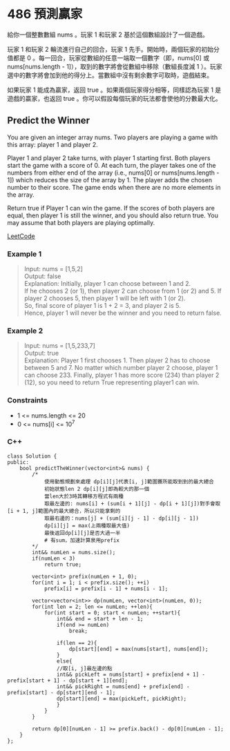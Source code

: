 # 486 預測贏家

給你一個整數數組 nums 。玩家 1 和玩家 2 基於這個數組設計了一個遊戲。

玩家 1 和玩家 2 輪流進行自己的回合，玩家 1 先手。開始時，兩個玩家的初始分值都是 0 。每一回合，玩家從數組的任意一端取一個數字（即，nums[0] 或 nums[nums.length - 1]），取到的數字將會從數組中移除（數組長度減 1 ）。玩家選中的數字將會加到他的得分上。當數組中沒有剩余數字可取時，遊戲結束。

如果玩家 1 能成為贏家，返回 true 。如果兩個玩家得分相等，同樣認為玩家 1 是遊戲的贏家，也返回 true 。你可以假設每個玩家的玩法都會使他的分數最大化。

##  Predict the Winner

You are given an integer array nums. Two players are playing a game with this array: player 1 and player 2.

Player 1 and player 2 take turns, with player 1 starting first. Both players start the game with a score of 0. At each turn, the player takes one of the numbers from either end of the array (i.e., nums[0] or nums[nums.length - 1]) which reduces the size of the array by 1. The player adds the chosen number to their score. The game ends when there are no more elements in the array.

Return true if Player 1 can win the game. If the scores of both players are equal, then player 1 is still the winner, and you should also return true. You may assume that both players are playing optimally.


[LeetCode](https://leetcode.cn/problems/magical-string/)

### Example 1

> Input: nums = [1,5,2]  
Output: false  
Explanation: Initially, player 1 can choose between 1 and 2.   
If he chooses 2 (or 1), then player 2 can choose from 1 (or 2) and 5. If player 2 chooses 5, then player 1 will be left with 1 (or 2).   
So, final score of player 1 is 1 + 2 = 3, and player 2 is 5.   
Hence, player 1 will never be the winner and you need to return false.  

### Example 2

> Input: nums = [1,5,233,7]  
Output: true  
Explanation: Player 1 first chooses 1. Then player 2 has to choose between 5 and 7. No matter which number player 2 choose, player 1 can choose 233.
Finally, player 1 has more score (234) than player 2 (12), so you need to return True representing player1 can win.   

### Constraints

* 1 <= nums.length <= 20
* 0 <= nums[i] <= 10<sup>7</sup>


### C++ 

```
class Solution {
public:
    bool predictTheWinner(vector<int>& nums) {
        /*
            使用動態規劃來處理 dp[i][j]代表[i, j]範圍賽所能取到到的最大總合
            初始狀態len 2 dp[i][j]即為較大的那一個
            當len大於3時其轉移方程式有兩種
            取最左邊的: nums[i] + (sum[i + 1][j] - dp[i + 1][j])對手會取[i + 1, j]範圍內的最大總合，所以只能拿剩的
            取最右邊的：nums[j] + (sum[i][j - 1] - dp[i][j - 1])
            dp[i][j] = max(上兩種取最大值)
            最後返回dp[i][j]是否大過一半
            # 有sum，加速計算泉用prefix  
        */
        int&& numLen = nums.size();
        if(numLen < 3)
            return true;

        vector<int> prefix(numLen + 1, 0);
        for(int i = 1; i < prefix.size(); ++i)
            prefix[i] = prefix[i - 1] + nums[i - 1];
        
        vector<vector<int>> dp(numLen, vector<int>(numLen, 0));
        for(int len = 2; len <= numLen; ++len){
            for(int start = 0; start < numLen; ++start){
                int&& end = start + len - 1;
                if(end >= numLen)
                    break;                
                
                if(len == 2){
                    dp[start][end] = max(nums[start], nums[end]);
                }
                else{
                //取[i, j]最左邊的點
                int&& pickLeft = nums[start] + prefix[end + 1] - prefix[start + 1] - dp[start + 1][end];
                int&& pickRight = nums[end] + prefix[end] - prefix[start] - dp[start][end - 1];
                dp[start][end] = max(pickLeft, pickRight);  
                }
            }
        }
        
        return dp[0][numLen - 1] >= prefix.back() - dp[0][numLen - 1];
    }
};
```